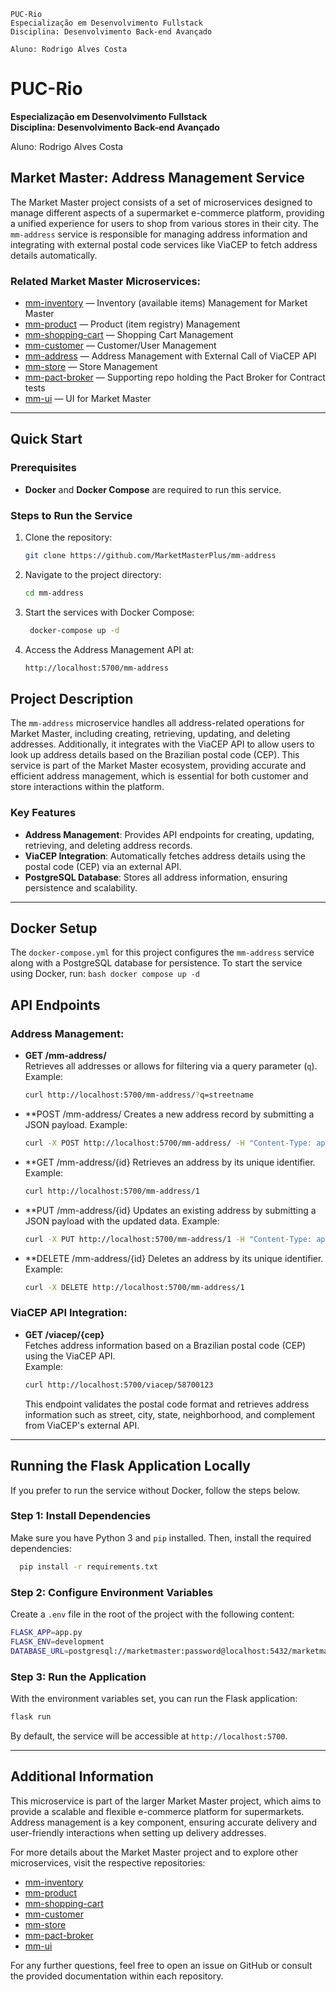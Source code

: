 ```
PUC-Rio
Especialização em Desenvolvimento Fullstack
Disciplina: Desenvolvimento Back-end Avançado

Aluno: Rodrigo Alves Costa
```

# PUC-Rio  
**Especialização em Desenvolvimento Fullstack**  
**Disciplina: Desenvolvimento Back-end Avançado**  

Aluno: Rodrigo Alves Costa  

## Market Master: Address Management Service

The Market Master project consists of a set of microservices designed to manage different aspects of a supermarket e-commerce platform, providing a unified experience for users to shop from various stores in their city. The `mm-address` service is responsible for managing address information and integrating with external postal code services like ViaCEP to fetch address details automatically.

### Related Market Master Microservices:
- [mm-inventory](https://github.com/MarketMasterPlus/mm-inventory) — Inventory (available items) Management for Market Master
- [mm-product](https://github.com/MarketMasterPlus/mm-product) — Product (item registry) Management
- [mm-shopping-cart](https://github.com/MarketMasterPlus/mm-shopping-cart) — Shopping Cart Management
- [mm-customer](https://github.com/MarketMasterPlus/mm-customer) — Customer/User Management
- [mm-address](https://github.com/MarketMasterPlus/mm-address) — Address Management with External Call of ViaCEP API
- [mm-store](https://github.com/MarketMasterPlus/mm-store) — Store Management
- [mm-pact-broker](https://github.com/MarketMasterPlus/mm-pact-broker) — Supporting repo holding the Pact Broker for Contract tests
- [mm-ui](https://github.com/MarketMasterPlus/mm-ui) — UI for Market Master

---

## Quick Start

### Prerequisites
- **Docker** and **Docker Compose** are required to run this service.

### Steps to Run the Service
1. Clone the repository:  
   ```bash
   git clone https://github.com/MarketMasterPlus/mm-address
   ```
2. Navigate to the project directory:
   ```bash
   cd mm-address
   ```
3. Start the services with Docker Compose:

   ```bash
    docker-compose up -d
   ```
4. Access the Address Management API at:

    ```bash
    http://localhost:5700/mm-address
    ```

## Project Description

The `mm-address` microservice handles all address-related operations for Market Master, including creating, retrieving, updating, and deleting addresses. Additionally, it integrates with the ViaCEP API to allow users to look up address details based on the Brazilian postal code (CEP). This service is part of the Market Master ecosystem, providing accurate and efficient address management, which is essential for both customer and store interactions within the platform.

### Key Features
- **Address Management**: Provides API endpoints for creating, updating, retrieving, and deleting address records.
- **ViaCEP Integration**: Automatically fetches address details using the postal code (CEP) via an external API.
- **PostgreSQL Database**: Stores all address information, ensuring persistence and scalability.

---

## Docker Setup

The `docker-compose.yml` for this project configures the `mm-address` service along with a PostgreSQL database for persistence. To start the service using Docker, run:
    ```bash
      docker compose up -d
    ```

## API Endpoints

### Address Management:
- **GET /mm-address/**  
  Retrieves all addresses or allows for filtering via a query parameter (`q`).  
  Example:  
  ```bash
  curl http://localhost:5700/mm-address/?q=streetname
  ```
- **POST /mm-address/
  Creates a new address record by submitting a JSON payload.
  Example:
  ```bash
  curl -X POST http://localhost:5700/mm-address/ -H "Content-Type: application/json" -d '{"street": "Rua A", "city": "Patos", "state": "PB", "cep": "58700123"}'
  ```
- **GET /mm-address/{id}
  Retrieves an address by its unique identifier.
  Example:
  ```bash
  curl http://localhost:5700/mm-address/1
  ```
- **PUT /mm-address/{id}
  Updates an existing address by submitting a JSON payload with the updated data.
  Example:
  ```bash
  curl -X PUT http://localhost:5700/mm-address/1 -H "Content-Type: application/json" -d '{"city": "Patos Updated"}'
  ```
- **DELETE /mm-address/{id}
  Deletes an address by its unique identifier.
  Example:
  ```bash
  curl -X DELETE http://localhost:5700/mm-address/1
  ```
  
### ViaCEP API Integration:
- **GET /viacep/{cep}**  
  Fetches address information based on a Brazilian postal code (CEP) using the ViaCEP API.  
  Example:  
  ```bash
  curl http://localhost:5700/viacep/58700123
  ```
  
  This endpoint validates the postal code format and retrieves address information such as street, city, state, neighborhood, and complement from ViaCEP's external API.

---

## Running the Flask Application Locally

If you prefer to run the service without Docker, follow the steps below.

### Step 1: Install Dependencies

Make sure you have Python 3 and `pip` installed. Then, install the required dependencies:

  ```bash
    pip install -r requirements.txt
  ```

### Step 2: Configure Environment Variables

Create a `.env` file in the root of the project with the following content:


  ```bash
  FLASK_APP=app.py  
  FLASK_ENV=development  
  DATABASE_URL=postgresql://marketmaster:password@localhost:5432/marketmaster
  ```

### Step 3: Run the Application

With the environment variables set, you can run the Flask application:

  ```bash
  flask run
  ```

By default, the service will be accessible at `http://localhost:5700`.

---

## Additional Information

This microservice is part of the larger Market Master project, which aims to provide a scalable and flexible e-commerce platform for supermarkets. Address management is a key component, ensuring accurate delivery and user-friendly interactions when setting up delivery addresses.

For more details about the Market Master project and to explore other microservices, visit the respective repositories:

- [mm-inventory](https://github.com/MarketMasterPlus/mm-inventory)
- [mm-product](https://github.com/MarketMasterPlus/mm-product)
- [mm-shopping-cart](https://github.com/MarketMasterPlus/mm-shopping-cart)
- [mm-customer](https://github.com/MarketMasterPlus/mm-customer)
- [mm-store](https://github.com/MarketMasterPlus/mm-store)
- [mm-pact-broker](https://github.com/MarketMasterPlus/mm-pact-broker)
- [mm-ui](https://github.com/MarketMasterPlus/mm-ui)

For any further questions, feel free to open an issue on GitHub or consult the provided documentation within each repository.
